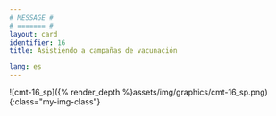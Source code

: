 ```yaml
---
# MESSAGE #
# ======= #
layout: card
identifier: 16
title: Asistiendo a campañas de vacunación

lang: es
---
```


![cmt-16_sp]({% render_depth %}assets/img/graphics/cmt-16_sp.png){:class="my-img-class"}
